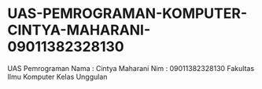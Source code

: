 # UAS-PEMROGRAMAN-KOMPUTER-CINTYA-MAHARANI-09011382328130
UAS Pemrograman 
Nama : Cintya Maharani
Nim : 09011382328130
Fakultas Ilmu Komputer 
Kelas Unggulan
